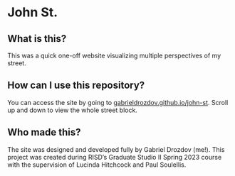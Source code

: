 # John St.

## What is this?
This was a quick one-off website visualizing multiple perspectives of my street.

## How can I use this repository?
You can access the site by going to [gabrieldrozdov.github.io/john-st](https://gabrieldrozdov.github.io/john-st/). Scroll up and down to view the whole street block.

## Who made this?
The site was designed and developed fully by Gabriel Drozdov (me!). This project was created during RISD’s Graduate Studio II Spring 2023 course with the supervision of Lucinda Hitchcock and Paul Soulellis.
